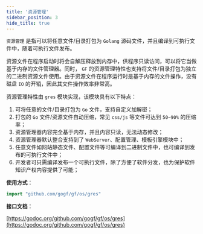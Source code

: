 ```yaml
---
title: '资源管理'
sidebar_position: 3
hide_title: true
---
```


`资源管理` 是指可以将任意文件/目录打包为 `Golang` 源码文件，并且编译到可执行文件中，随着可执行文件发布。

资源文件在程序启动时将会自解压释放到内存中，供程序只读访问，可以将它当做基于内存的文件管理器。同时， `GF` 的资源管理特性也支持将文件/目录打包为独立的二进制资源文件使用。由于资源文件在程序运行时是基于内存的文件操作，没有磁盘 `IO` 的开销，因此其文件操作效率非常高。

资源管理特性由 `gres` 模块实现，该模块具有以下特点：

1. 可将任意的文件/目录打包为 `Go` 文件，支持自定义加解密；
2. 打包的 `Go` 文件/资源文件自动压缩，常见 `css/js` 等文件可达到 `50~90%` 的压缩率；
3. 资源管理器内容完全基于内存，并且内容只读，无法动态修改；
4. 资源管理器默认整合支持到了 `WebServer`、配置管理、模板引擎模块中；
5. 任意文件如网站静态文件、配置文件等可编译到二进制文件中，也可编译到发布的可执行文件中；
6. 开发者可只需编译发布一个可执行文件，除了方便了软件分发，也为保护软件知识产权内容提供了可能；

**使用方式**：

```  go
import "github.com/gogf/gf/os/gres"

```

**接口文档**：

[https://godoc.org/github.com/gogf/gf/os/gres](https://godoc.org/github.com/gogf/gf/os/gres)